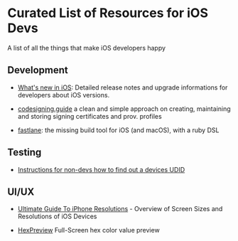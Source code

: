 # Curated List of Resources for iOS Devs
A list of all the things that make iOS developers happy


## Development 

* [What's new in iOS](https://developer.apple.com/library/prerelease/content/releasenotes/General/WhatsNewIniOS): Detailed release notes and upgrade informations for developers about iOS versions.

* [codesigning.guide](https://codesigning.guide) a clean and simple approach on creating, maintaining and storing signing certificates and prov. profiles
* [fastlane](https://github.com/fastlane/fastlane): the missing build tool for iOS (and macOS), with a ruby DSL

## Testing

* [Instructions for non-devs how to find out a devices UDID](http://whatsmyudid.com)

## UI/UX

* [Ultimate Guide To iPhone Resolutions](https://www.paintcodeapp.com/news/ultimate-guide-to-iphone-resolutions) - Overview of Screen Sizes and Resolutions of iOS Devices 

* [HexPreview](http://hexpreview.com) Full-Screen hex color value preview 
